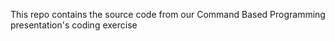 This repo contains the source code from our Command Based Programming presentation's coding exercise
